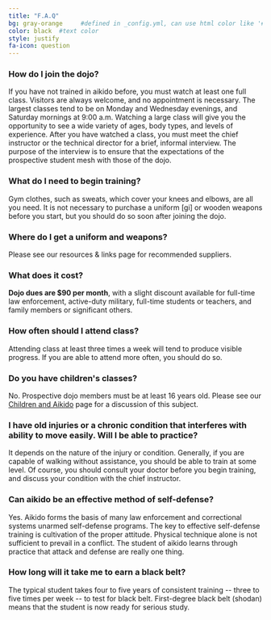 ```yaml
---
title: "F.A.Q"
bg: gray-orange     #defined in _config.yml, can use html color like '#010101'
color: black  #text color
style: justify
fa-icon: question
---
```


### How do I join the dojo?
If you have not trained in aikido before, you must watch at least one full class. Visitors are always welcome, and no appointment is necessary. The largest classes tend to be on Monday and Wednesday evenings, and Saturday mornings at 9:00 a.m. Watching a large class will give you the opportunity to see a wide variety of ages, body types, and levels of experience. After you have watched a class, you must meet the chief instructor or the technical director for a brief, informal interview. The purpose of the interview is to ensure that the expectations of the prospective student mesh with those of the dojo.

### What do I need to begin training?
Gym clothes, such as sweats, which cover your knees and elbows, are all you need. It is not necessary to purchase a uniform [gi] or wooden weapons before you start, but you should do so soon after joining the dojo.

### Where do I get a uniform and weapons?
Please see our resources & links page for recommended suppliers.

### What does it cost?
**Dojo dues are $90 per month**, with a slight discount available for full-time law enforcement, active-duty military, full-time students or teachers, and family members or significant others.

### How often should I attend class?
Attending class at least three times a week will tend to produce visible progress. If you are able to attend more often, you should do so.

### Do you have children's classes?
No. Prospective dojo members must be at least 16 years old. Please see our [Children and Aikido](children-aikido.html) page for a discussion of this subject.

### I have old injuries or a chronic condition that interferes with ability to move easily. Will I be able to practice?
It depends on the nature of the injury or condition. Generally, if you are capable of walking without assistance, you should be able to train at some level. Of course, you should consult your doctor before you begin training, and discuss your condition with the chief instructor.

### Can aikido be an effective method of self-defense?
Yes. Aikido forms the basis of many law enforcement and correctional systems unarmed self-defense programs. The key to effective self-defense training is cultivation of the proper attitude. Physical technique alone is not sufficient to prevail in a conflict. The student of aikido learns through practice that attack and defense are really one thing.

### How long will it take me to earn a black belt? 
The typical student takes four to five years of consistent training -- three to five times per week -- to test for black belt. First-degree black belt (shodan) means that the student is now ready for serious study.
